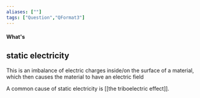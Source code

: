 ```yaml
---
aliases: [""]
tags: ["Question","QFormat3"]
---
```


#### What's
## static electricity
This is an imbalance of electric charges inside/on the surface of a material, which then causes the material to have an electric field

A common cause of static electricity is [[the triboelectric effect]].